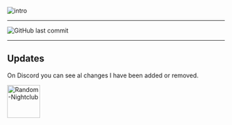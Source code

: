 ![intro](https://cdn.discordapp.com/attachments/599617188487233561/720666641670733834/ezgif.com-video-to-gif.gif "Random-Nightclub")
________________________
![GitHub last commit](https://img.shields.io/github/last-commit/MauriceX24/wwm?color=blue&label=last%20changes "Neuste Version")
__________________________________
## Updates
On Discord you can see al changes I have been added or removed.
<div align="left">
    <a href="http://discord.rncfamily.de" title="Random-Nightclub" rel="nofollow">
    <img src="https://discordapp.com/api/guilds/351756216579522560/widget.png?style=banner2" height="76px" alt="Random-Nightclub" data-canonical-src="https://discordapp.com/api/guilds/351756216579522560/widget.png?style=banner2" style="max-width:100%;">
    </a>
</div>

